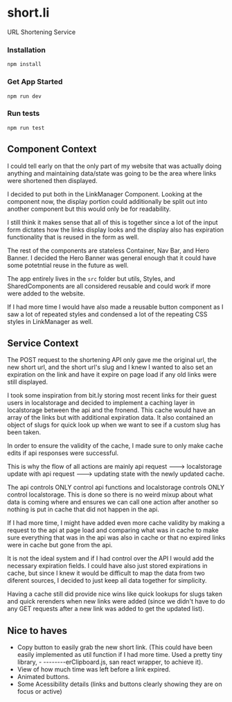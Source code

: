 # short.li
URL Shortening Service




### Installation

`npm install`

### Get App Started

`npm run dev`

### Run tests

`npm run test`

## Component Context

I could tell early on that the only part of my website that was actually doing anything and maintaining data/state was going to be the area where links were shortened then displayed.

I decided to put both in the LinkManager Component. Looking at the component now, the display portion could additionally be split out into another component but this would only be for readability. 

I still think it makes sense that all of this is together since a lot of the input form dictates how the links display looks and the display also has expiration functionality that is reused in the form as well.

The rest of the components are stateless Container, Nav Bar, and Hero Banner. I decided the Hero Banner was general enough that it could have some potetntial reuse in the future as well. 

The app entirely lives in the `src` folder but utils, Styles, and SharedComponents are all considered reusable and could work if more were added to the website.

If I had more time I would have also made a reusable button component as I saw a lot of repeated styles and condensed a lot of the repeating CSS styles in LinkManager as well. 

## Service Context

The POST request to the shortening API only gave me the original url, the new short url, and the short url's slug and I knew I wanted to also set an expiration on the link and have it expire on page load if any old links were still displayed.

I took some inspiration from bit.ly storing most recent links for their guest users in localstorage and decided to implement a caching layer in localstorage between the api and the fronend. This cache would have an array of the links but with additional expiration data. It also contained an object of slugs for quick look up when we want to see if a custom slug has been taken.

In order to ensure the validity of the cache, I made sure to only make cache edits if api responses were successful. 

This is why the flow of all actions are mainly api request ---> localstorage update with api request ---> updating state with the newly updated cache. 

The api controls ONLY control api functions and localstorage controls ONLY control localstorage. This is done so there is no weird mixup about what data is coming where and ensures we can call one action after another so nothing is put in cache that did not happen in the api.

If I had more time, I might have added even more cache validity by making a request to the api at page load and comparing what was in cache to make sure everything that was in the api was also in cache or that no expired links were in cache but gone from the api.

It is not the ideal system and if I had control over the API I would add the necessary expiration fields. I could have also just stored expirations in cache, but since I knew it would be difficult to map the data from two diferent sources, I decided to just keep all data together for simplicity.

Having a cache still did provide nice wins like quick lookups for slugs taken and quick rerenders when new links were added (since we didn't have to do any GET requests after a new link was added to get the updated list).

## Nice to haves
- Copy button to easily grab the new short link. (This could have been easily implemented as util function if I had more time. Used a pretty tiny library, - --------erClipboard.js, san react wrapper, to achieve it).
- View of how much time was left before a link expired.
- Animated buttons.
- Some Acessibility details (links and buttons clearly showing they are on focus or active)

